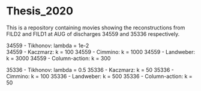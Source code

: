 # Thesis_2020

This is a repository containing movies showing the reconstructions from FILD2 and FILD1 at AUG of discharges 34559 and 35336 respectively.

34559 - Tikhonov:       lambda  = 1e-2<br/>
34559 - Kaczmarz:       k       = 100
34559 - Cimmino:        k       = 1000
34559 - Landweber:      k       = 3000
34559 - Column-action:  k       = 300

35336 - Tikhonov:       lambda  = 0.5
35336 - Kaczmarz:       k       = 50
35336 - Cimmino:        k       = 100
35336 - Landweber:      k       = 500
35336 - Column-action:  k       = 50
